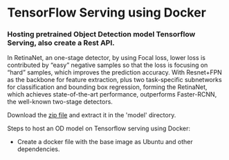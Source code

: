 # TensorFlow Serving using Docker

### Hosting pretrained Object Detection model Tensorflow Serving, also create a Rest API.

In RetinaNet, an one-stage detector, by using Focal loss, lower loss is contributed by “easy” negative samples so that the loss is focusing on “hard” samples, which improves the prediction accuracy. With Resnet+FPN as the backbone for feature extraction, plus two task-specific subnetworks for classification and bounding box regression, forming the RetinaNet, which achieves state-of-the-art performance, outperforms Faster-RCNN, the well-known two-stage detectors.

Download the [zip file](https://drive.google.com/open?id=1Y7a5PzRlxcESmFMi7jB8hjeLS5VUYOYV) and extract it in the 'model' directory.

Steps to host an OD model on Tensorflow serving using Docker:
- Create a docker file with the base image as Ubuntu and other dependencies.
